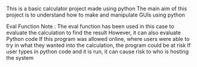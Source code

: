 This is a basic calculator project made using python
The main aim of this project is to understand how to make and manipulate GUIs using python

Eval Function Note : 
The eval function has been used in this case to evaluate the calculation to find the result
However, it can also evaluate Python code
If this program was allowed online, where users were able to try in what they wanted into the calculation, the program could be at risk
If user types in python code and it is run, it can cause risk to who is hosting the system